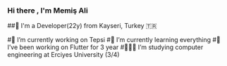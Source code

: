 ### Hi there , I'm Memiş Ali 
##👋 I'm a Developer(22y) from Kayseri, Turkey 🇹🇷

 #🔭 I’m currently working on Tepsi
 #🌱 I’m currently learning everything 
 #👯 I’ve been working on Flutter for 3 year
 #👩🏻‍💻 I’m studying computer engineering at Erciyes University (3/4)




<!--
**Tufan17/Tufan17** is a ✨ _special_ ✨ repository because its `README.md` (this file) appears on your GitHub profile.


-->


